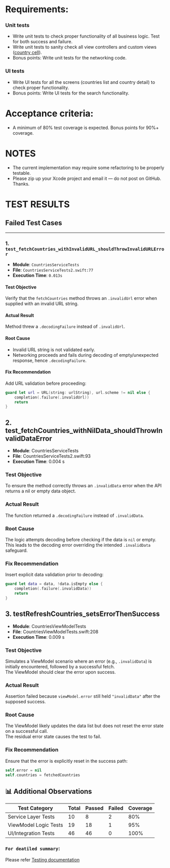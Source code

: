 # Requirements:

### Unit tests
* Write unit tests to check proper functionality of all business logic. Test for both success and failure.
* Write unit tests to sanity check all view controllers and custom views ([country cell](./CountriesChallenge/Views/CountryCell.swift)).
* Bonus points: Write unit tests for the networking code.

### UI tests
* Write UI tests for all the screens (countries list and country detail) to check proper functionality.
* Bonus points: Write UI tests for the search functionality.

# Acceptance criteria:
* A minimum of 80% test coverage is expected. Bonus points for 90%+ coverage.

# NOTES
* The current implementation may require some refactoring to be properly testable.
* Please zip up your Xcode project and email it — do not post on GitHub. Thanks.


# TEST RESULTS

## Failed Test Cases

---

### 1. `test_fetchCountries_withInvalidURL_shouldThrowInvalidURLError`

- **Module**: `CountriesServiceTests`  
- **File**: `CountriesServiceTests2.swift:77`  
- **Execution Time**: `0.013s`

#### **Test Objective**
Verify that the `fetchCountries` method throws an `.invalidUrl` error when supplied with an invalid URL string.

#### **Actual Result**
Method threw a `.decodingFailure` instead of `.invalidUrl`.

#### **Root Cause**
- Invalid URL string is not validated early.
- Networking proceeds and fails during decoding of empty/unexpected response, hence `.decodingFailure`.

#### **Fix Recommendation**
Add URL validation before proceeding:
```swift
guard let url = URL(string: urlString), url.scheme != nil else {
    completion(.failure(.invalidUrl))
    return
}
```
##  2. test_fetchCountries_withNilData_shouldThrowInvalidDataError

- **Module**: CountriesServiceTests  
- **File**: CountriesServiceTests2.swift:93  
- **Execution Time**: 0.004 s

### Test Objective  
To ensure the method correctly throws an `.invalidData` error when the API returns a nil or empty data object.

### Actual Result  
The function returned a `.decodingFailure` instead of `.invalidData`.

### Root Cause  
The logic attempts decoding before checking if the data is `nil` or empty.  
This leads to the decoding error overriding the intended `.invalidData` safeguard.

### Fix Recommendation  
Insert explicit data validation prior to decoding:

```swift
guard let data = data, !data.isEmpty else {
    completion(.failure(.invalidData))
    return
}
```

## 3. testRefreshCountries_setsErrorThenSuccess

- **Module**: CountriesViewModelTests  
- **File**: CountriesViewModelTests.swift:208  
- **Execution Time**: 0.009 s

### Test Objective  
Simulates a ViewModel scenario where an error (e.g., `.invalidData`) is initially encountered, followed by a successful fetch.  
The ViewModel should clear the error upon success.

### Actual Result  
Assertion failed because `viewModel.error` still held `"invalidData"` after the supposed success.

### Root Cause  
The ViewModel likely updates the data list but does not reset the error state on a successful call.  
The residual error state causes the test to fail.

### Fix Recommendation  
Ensure that the error is explicitly reset in the success path:

```swift
self.error = nil
self.countries = fetchedCountries
```



## 📊 Additional Observations

| Test Category           | Total | Passed | Failed | Coverage |
|------------------------|-------|--------|--------|----------|
| Service Layer Tests     | 10    | 8      | 2      | 80%      |
| ViewModel Logic Tests   | 19    | 18     | 1      | 95%      |
| UI/Integration Tests    | 46    | 46     | 0      | 100%     |


### `For deatiled summary`: 
Please refer [Testing documentation
](https://drive.google.com/drive/folders/1u9fPXN-unJkfDMnG1QY2pIYGJiZn-G67)
